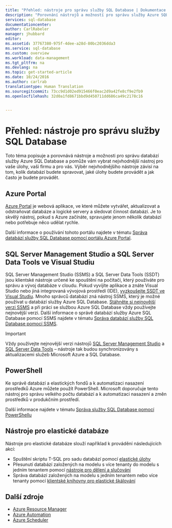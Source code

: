 ```yaml
---
title: "Přehled: nástroje pro správu služby SQL Database | Dokumentace Microsoftu"
description: "Porovnání nástrojů a možností pro správu služby Azure SQL Database"
services: sql-database
documentationcenter: 
author: CarlRabeler
manager: jhubbard
editor: 
ms.assetid: 37767380-975f-4dee-a28d-80bc2036dda3
ms.service: sql-database
ms.custom: overview
ms.workload: data-management
ms.tgt_pltfrm: na
ms.devlang: na
ms.topic: get-started-article
ms.date: 10/24/2016
ms.author: carlrab
translationtype: Human Translation
ms.sourcegitcommit: 73cc9d1d02ed915466f0eac2d9a42fe8cf9e2fb9
ms.openlocfilehash: 32d0a1fd8671bbd9d450711dd686ca49c2178c16


---
```

# <a name="overview-management-tools-for-sql-database"></a>Přehled: nástroje pro správu služby SQL Database
Toto téma popisuje a porovnává nástroje a možnosti pro správu databází služby Azure SQL Database a pomůže vám vybrat nejvhodnější nástroj pro vaše úlohy, vaši firmu a pro vás. Výběr nejvhodnějšího nástroje závisí na tom, kolik databází budete spravovat, jaké úlohy budete provádět a jak často je budete provádět.

## <a name="azure-portal"></a>Azure Portal
[Azure Portal](https://portal.azure.com) je webová aplikace, ve které můžete vytvářet, aktualizovat a odstraňovat databáze a logické servery a sledovat činnost databází. Je to skvělý nástroj, pokud s Azure začínáte, spravujete jenom několik databází nebo potřebuje něco udělat rychle.

Další informace o používání tohoto portálu najdete v tématu [Správa databází služby SQL Database pomocí portálu Azure Portal](sql-database-manage-portal.md).

## <a name="sql-server-management-studio-and-sql-server-data-tools-in-visual-studio"></a>SQL Server Management Studio a SQL Server Data Tools ve Visual Studiu
SQL Server Management Studio (SSMS) a SQL Server Data Tools (SSDT) jsou klientské nástroje určené ke spouštění na počítači, který používáte pro správu a vývoj databáze v cloudu. Pokud vyvíjíte aplikace a znáte Visual Studio nebo jiná integrovaná vývojová prostředí (IDE), [vyzkoušejte SSDT ve Visual Studiu](https://msdn.microsoft.com/library/mt204009.aspx). Mnoho správců databází zná nástroj SSMS, který je možné používat u databází služby Azure SQL Database. [Stáhněte si nejnovější verzi SSMS](https://msdn.microsoft.com/library/mt238290) a při práci se službou Azure SQL Database vždy používejte nejnovější verzi. Další informace o správě databází služby Azure SQL Database pomocí SSMS najdete v tématu [Správa databází služby SQL Database pomocí SSMS](sql-database-manage-azure-ssms.md).

> [!IMPORTANT]
> Vždy používejte nejnovější verzi nástrojů [SQL Server Management Studio](https://msdn.microsoft.com/library/mt238290) a [SQL Server Data Tools](https://msdn.microsoft.com/library/mt204009.aspx) – nástroje tak budou synchronizovány s aktualizacemi služeb Microsoft Azure a SQL Database.
>  

## <a name="powershell"></a>PowerShell
Ke správě databází a elastických fondů a k automatizaci nasazení prostředků Azure můžete použít PowerShell. Microsoft doporučuje tento nástroj pro správu velkého počtu databází a k automatizaci nasazení a změn prostředků v produkčním prostředí.

Další informace najdete v tématu [Správa služby SQL Database pomocí PowerShellu](sql-database-manage-powershell.md)

## <a name="elastic-database-tools"></a>Nástroje pro elastické databáze
Nástroje pro elastické databáze slouží například k provádění následujících akcí: 

* Spuštění skriptu T-SQL pro sadu databází pomocí [elastické úlohy](sql-database-elastic-jobs-overview.md)
* Přesunutí databází založených na modelu s více tenanty do modelu s jedním tenantem pomocí [nástroje pro dělení a slučování](sql-database-elastic-scale-overview-split-and-merge.md)
* Správa databází založených na modelu s jedním tenantem nebo více tenanty pomocí [klientské knihovny pro elastické škálování](sql-database-elastic-database-client-library.md)

## <a name="additional-resources"></a>Další zdroje
* [Azure Resource Manager](https://azure.microsoft.com/features/resource-manager/)
* [Azure Automation](https://azure.microsoft.com/documentation/services/automation/)
* [Azure Scheduler](https://azure.microsoft.com/documentation/services/scheduler/)




<!--HONumber=Jan17_HO1-->


